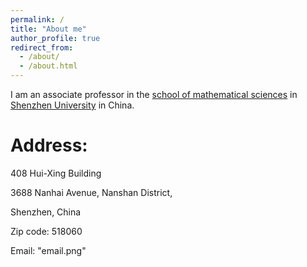 ```yaml
---
permalink: /
title: "About me"
author_profile: true
redirect_from: 
  - /about/
  - /about.html
---
```


I am an associate professor in the [school of mathematical sciences](https://math.szu.edu.cn) in [Shenzhen University](https://www.szu.edu.cn) in China.  

Address:
======
408 Hui-Xing Building

3688 Nanhai Avenue, Nanshan District, 

Shenzhen, China

Zip code: 518060

Email: "email.png"


